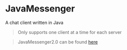 # JavaMessenger

A chat client written in Java
> Only supports one client at a time for each server

> JavaMessenger2.0 can be found [here](https://github.com/aeolyus/JavaMessenger2.0)
